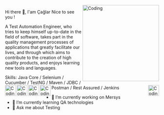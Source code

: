 <img align="right" alt="Coding" width="250" src="https://camo.githubusercontent.com/5ddf73ad3a205111cf8c686f687fc216c2946a75005718c8da5b837ad9de78c9/68747470733a2f2f7468756d62732e6766796361742e636f6d2f4576696c4e657874446576696c666973682d736d616c6c2e676966">

Hi there 👋, I'am Çağlar
Nice to see you !

A Test Automation Engineer, who tries to keep himself up-to-date in the field of software, takes part in the quality management processes of applications that greatly facilitate our lives, and through which aims to contribute to the creation of high quality products, and enjoys learning new tools and languages.

Skills: Java Core / Selenium / Cucumber / TestNG / Maven / JDBC / Postman / Rest Assured / Jenkins
<img align="left" alt="Coding" width="35" src="https://user-images.githubusercontent.com/103858540/194759160-4f9cf12f-18c5-4ccf-8c65-ff241ca00f6e.png"><img align="left" alt="Coding" width="35" src="https://user-images.githubusercontent.com/103858540/194758996-bac5677a-3463-4e41-9980-0c6b9465f8d2.png"><img align="left" alt=""><img align="left" alt="Coding" width="35" src="https://user-images.githubusercontent.com/103858540/194759517-28b96fdf-9e97-499e-8d86-d7b33c51345c.png"><img align="left" alt=""><img align="left" alt="Coding" width="35" src="https://user-images.githubusercontent.com/103858540/194759587-14fb019b-912d-4306-a860-04a3b69fdc31.png"><img align="left" alt="">
<img align="right" alt="Coding" width="35" src="https://user-images.githubusercontent.com/103858540/194759732-b6558256-3872-403a-bf4c-67a6198571eb.png">


- 🔭 I’m currently working on Mersys 
- 🌱 I’m currently learning QA technologies 
- 💬 Ask me about Testing 


